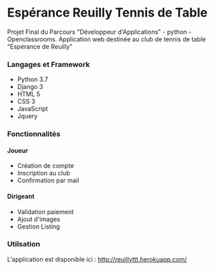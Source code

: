 # Espérance Reuilly Tennis de Table

Projet Final du Parcours "Développeur d'Applications" - python - Openclassrooms. 
Application web destinée au club de tennis de table "Espérance de Reuilly"

### Langages et Framework

* Python 3.7
* Django 3
* HTML 5
* CSS 3
* JavaScript
* Jquery

### Fonctionnalités

#### Joueur
* Création de compte
* Inscription au club
* Confirmation par mail

#### Dirigeant
* Validation paiement
* Ajout d'images
* Gestion Listing


### Utilsation

L'application est disponible ici : http://reuillyttt.herokuapp.com/
